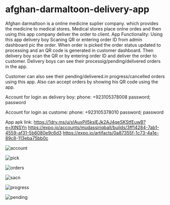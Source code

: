 # afghan-darmaltoon-delivery-app
Afghan darmaltoon is a online medicine suplier company. which provides the medicine to medical stores.
Medical stores place onlne ordes and then using this app company deliver the order to client.
App Functionality:
Using this app delivery boy Scaning QR or entering order ID from admin dashboard pic the order.
When order is picked the order status updated to processing and an QR code is generated in customer dashboard.
Then delivery boy scan the QR or by entering order ID and deliver the order to customer.
Delivery boys can see their processig/pending/delivered orders in the app.

Customer can also see their pending/delivered.in progress/cancelled orders using this app.
Also can accept orders by showing his QR code using the app.

Account for login as delivery boy:
  phone: +923105378008
  password; password

Account for login as custome:
  phone: +923105378010
  password; password
  
App apk link: 
  https://1drv.ms/u/s!AuxPil5kslEJk2AJ4qeSKStfEuwB?e=XtNSYn
  https://expo.io/accounts/mudassiriqball/builds/3ff14284-7ab1-4559-af31-5b6080e9c6d3
  https://expo.io/artifacts/0a87355f-1c73-4a1e-89c8-113eba75bb0c


![account](https://user-images.githubusercontent.com/55241950/111446572-5e94fd80-872e-11eb-89ba-76e80323feb7.jpeg)


![pick](https://user-images.githubusercontent.com/55241950/111446579-5fc62a80-872e-11eb-80aa-e4ae159046d3.jpeg)


![orders](https://user-images.githubusercontent.com/55241950/111446581-60f75780-872e-11eb-8836-7feda55526e1.jpeg)


![sacn](https://user-images.githubusercontent.com/55241950/111446585-618fee00-872e-11eb-93d0-f66c973d48b8.jpeg)


![progress](https://user-images.githubusercontent.com/55241950/111446588-62288480-872e-11eb-8e75-64a32afd9f96.jpeg)


![pending](https://user-images.githubusercontent.com/55241950/111446595-62c11b00-872e-11eb-8234-3b662d5acec0.jpeg)


